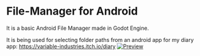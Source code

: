 # File-Manager for Android
It is a basic Android File Manager made in Godot Engine.

It is being used for selecting folder paths from an android app for my diary app: https://variable-industries.itch.io/diary
[![Preview](https://pbs.twimg.com/media/E2kJEJLXEAQrcjp?format=png&name=small)]()
